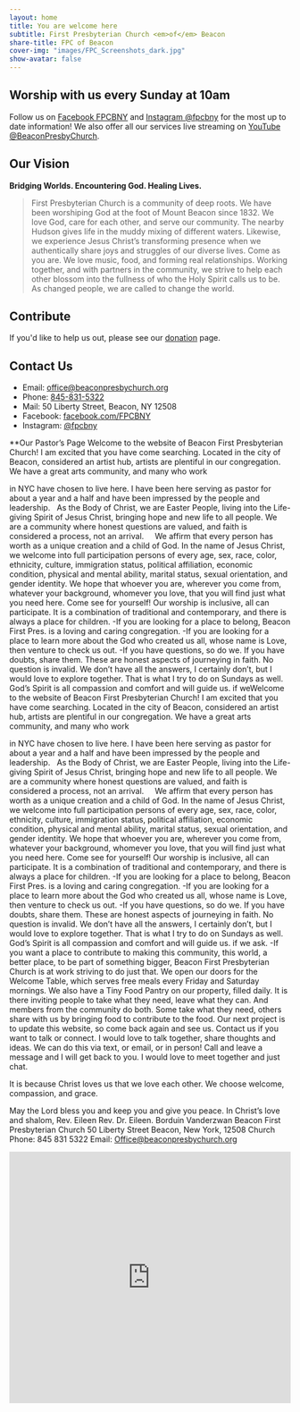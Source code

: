 ```yaml
---
layout: home
title: You are welcome here
subtitle: First Presbyterian Church <em>of</em> Beacon
share-title: FPC of Beacon
cover-img: "images/FPC_Screenshots_dark.jpg"
show-avatar: false
---
```


## Worship with us every Sunday at 10am

Follow us on [Facebook FPCBNY](http://facebook.com/FPCBNY) and [Instagram @fpcbny](https://www.instagram.com/fpcbny/) for the most up to date information! 
We also offer all our services live streaming on [YouTube @BeaconPresbyChurch](http://youtube.com/user/BeaconPresbyChurch).




## Our Vision

**Bridging Worlds. Encountering God. Healing Lives.** 

> First Presbyterian Church is a community of deep roots. We have been worshiping God at the foot of Mount Beacon since 1832. We love God, care for each other, and serve our community. The nearby Hudson gives life in the muddy mixing of different waters. Likewise, we experience Jesus Christ’s transforming presence when we authentically share joys and struggles of our diverse lives. Come as you are. We love music, food, and forming real relationships. Working together, and with partners in the community, we strive to help each other blossom into the fullness of who the Holy Spirit calls us to be. As changed people, we are called to change the world.

## Contribute

If you'd like to help us out, please see our [donation](donate.md) page.

## Contact Us

* Email: [office@beaconpresbychurch.org](mailto:office@beaconpresbychurch.org)
* Phone: [845-831-5322](tel:845-831-5322)
* Mail: 50 Liberty Street, Beacon, NY 12508
* Facebook: [facebook.com/FPCBNY](http://facebook.com/FPCBNY)
* Instagram: [@fpcbny](https://www.instagram.com/fpcbny/)



**Our Pastor’s Page
Welcome to the website of Beacon First Presbyterian Church!
I am excited that you have come searching. Located in the city of Beacon, considered an artist
hub, artists are plentiful in our congregation. We have a great arts community, and many who work

in NYC have chosen to live here.
I have been here serving as pastor for about a year and a half and have
been impressed by the people and leadership.
  As the Body of Christ, we are Easter People, living into the Life-giving Spirit of
Jesus Christ, bringing hope and new life to all people. We are a community where
honest questions are valued, and faith is considered a process, not an arrival.
    We affirm that every person has worth as a unique creation and a child of God. In
the name of Jesus Christ, we welcome into full participation persons of every age,
sex, race, color, ethnicity, culture, immigration status, political affiliation, economic
condition, physical and mental ability, marital status, sexual orientation, and gender identity. We hope that
whoever you are, wherever you come from, whatever your background, whomever you love, that you will
find just what you need here.
Come see for yourself!
Our worship is inclusive, all can participate. It is a combination of traditional and
contemporary, and there is always a place for children.
-If you are looking for a place to belong, Beacon First Pres. is a loving and caring
congregation.
-If you are looking for a place to learn more about the God who created us all, whose name
is Love, then venture to check us out.
-If you have questions, so do we. If you have doubts, share them. These are honest
aspects of journeying in faith. No question is invalid. We don’t have all the answers, I
certainly don’t, but I would love to explore together. That is what I try to do on Sundays
as well. God’s Spirit is all compassion and comfort and will guide us. if weWelcome to the website of Beacon First Presbyterian Church!
I am excited that you have come searching. Located in the city of Beacon, considered an artist
hub, artists are plentiful in our congregation. We have a great arts community, and many who work

in NYC have chosen to live here.
I have been here serving as pastor for about a year and a half and have
been impressed by the people and leadership.
  As the Body of Christ, we are Easter People, living into the Life-giving Spirit of
Jesus Christ, bringing hope and new life to all people. We are a community where
honest questions are valued, and faith is considered a process, not an arrival.
    We affirm that every person has worth as a unique creation and a child of God. In
the name of Jesus Christ, we welcome into full participation persons of every age,
sex, race, color, ethnicity, culture, immigration status, political affiliation, economic
condition, physical and mental ability, marital status, sexual orientation, and gender identity. We hope that
whoever you are, wherever you come from, whatever your background, whomever you love, that you will
find just what you need here.
Come see for yourself!
Our worship is inclusive, all can participate. It is a combination of traditional and
contemporary, and there is always a place for children.
-If you are looking for a place to belong, Beacon First Pres. is a loving and caring
congregation.
-If you are looking for a place to learn more about the God who created us all, whose name
is Love, then venture to check us out.
-If you have questions, so do we. If you have doubts, share them. These are honest
aspects of journeying in faith. No question is invalid. We don’t have all the answers, I
certainly don’t, but I would love to explore together. That is what I try to do on Sundays
as well. God’s Spirit is all compassion and comfort and will guide us. if we ask.
-If you want a place to contribute to making this community, this world, a better place, to be
part of something bigger, Beacon First Presbyterian Church is at work striving to do
just that.
We open our doors for the Welcome Table, which serves free meals every Friday and
Saturday mornings. We also have a Tiny Food Pantry on our property, filled daily. It is there
inviting people to take what they need, leave what they can. And members from the
community do both. Some take what they need, others share with us by bringing food to
contribute to the food.
Our next project is to update this website, so come back again and see us. Contact us if
you want to talk or connect. I would love to talk together, share thoughts and ideas. We can
do this via text, or email, or in person! Call and leave a message and I will get back to you. I
would love to meet together and just chat.

It is because Christ loves us that we love each other.
We choose welcome, compassion, and grace.

May the Lord bless you and keep you and give you peace.
In Christ’s love and shalom,
Rev. Eileen
Rev. Dr. Eileen. Borduin Vanderzwan
Beacon First Presbyterian Church
50 Liberty Street
Beacon, New York, 12508
Church Phone: 845 831 5322
Email: Office@beaconpresbychurch.org
<iframe src="https://www.google.com/maps/embed?pb=!1m18!1m12!1m3!1d2988.0777741135653!2d-73.9623172846394!3d41.50258937925374!2m3!1f0!2f0!3f0!3m2!1i1024!2i768!4f13.1!3m3!1m2!1s0x89dd3167534c09f1%3A0x9c65275fc9d5213c!2sFirst%20Presbyterian%20Church!5e0!3m2!1sen!2sus!4v1585499610358!5m2!1sen!2sus" width="100%" height="450" frameborder="0" style="border:0;" allowfullscreen="" aria-hidden="false" tabindex="0"></iframe>

